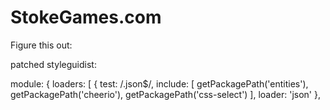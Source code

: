 # StokeGames.com

Figure this out:

patched styleguidist:

module: {
    loaders: [
        {
            test: /\.json$/,
            include: [
                getPackagePath('entities'),
                getPackagePath('cheerio'),
                getPackagePath('css-select')
            ],
            loader: 'json'
        },
